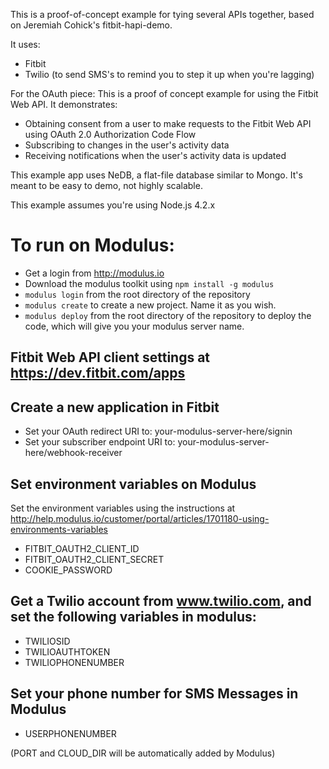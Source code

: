 This is a proof-of-concept example for tying several APIs together, based on Jeremiah Cohick's fitbit-hapi-demo.

It uses:
- Fitbit
- Twilio (to send SMS's to remind you to step it up when you're lagging)

For the OAuth piece:
This is a proof of concept example for using the Fitbit Web API. It demonstrates:
- Obtaining consent from a user to make requests to the Fitbit Web API using OAuth 2.0 Authorization Code Flow
- Subscribing to changes in the user's activity data
- Receiving notifications when the user's activity data is updated

This example app uses NeDB, a flat-file database similar to Mongo. It's meant to be easy to demo, not highly scalable.

This example assumes you're using Node.js 4.2.x

# To run on Modulus:
- Get a login from http://modulus.io
- Download the modulus toolkit using `npm install -g modulus`
- `modulus login` from the root directory of the repository
- `modulus create` to create a new project.  Name it as you wish.
- `modulus deploy` from the root directory of the repository to deploy the code, which will give you your modulus server name.

## Fitbit Web API client settings at https://dev.fitbit.com/apps

## Create a new application in Fitbit
- Set your OAuth redirect URI to: your-modulus-server-here/signin
- Set your subscriber endpoint URI to: your-modulus-server-here/webhook-receiver

## Set environment variables on Modulus
Set the environment variables using the instructions at http://help.modulus.io/customer/portal/articles/1701180-using-environments-variables
- FITBIT_OAUTH2_CLIENT_ID
- FITBIT_OAUTH2_CLIENT_SECRET
- COOKIE_PASSWORD

## Get a Twilio account from www.twilio.com, and set the following variables in modulus:
- TWILIOSID
- TWILIOAUTHTOKEN
- TWILIOPHONENUMBER

## Set your phone number for SMS Messages in Modulus
- USERPHONENUMBER

(PORT and CLOUD_DIR will be automatically added by Modulus)

